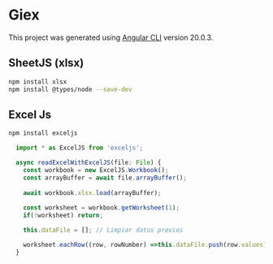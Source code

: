 # Giex

This project was generated using [Angular CLI](https://github.com/angular/angular-cli) version 20.0.3.

## SheetJS (xlsx)

```bash
npm install xlsx
npm install @types/node --save-dev
```
## Excel Js
```bash
npm install exceljs
```

```typescript
  import * as ExcelJS from 'exceljs';

  async readExcelWithExcelJS(file: File) {
    const workbook = new ExcelJS.Workbook();
    const arrayBuffer = await file.arrayBuffer();
    
    await workbook.xlsx.load(arrayBuffer);
    
    const worksheet = workbook.getWorksheet(1);
    if(!worksheet) return;

    this.dataFile = []; // Limpiar datos previos

    worksheet.eachRow((row, rowNumber) =>this.dataFile.push(row.values))
  }
```